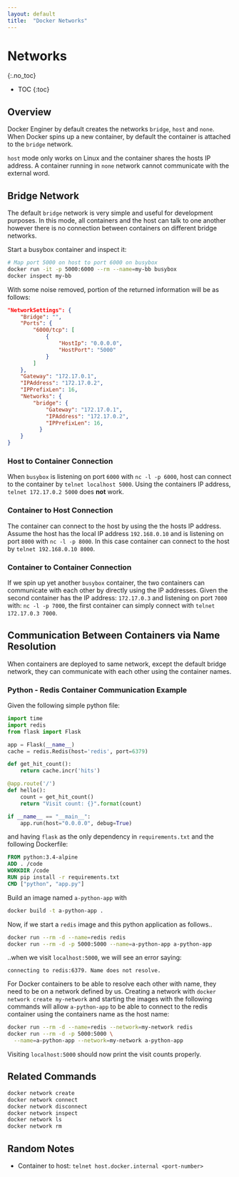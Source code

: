 ```yaml
---
layout: default
title:  "Docker Networks"
---
```


# Networks
{:.no_toc}

* TOC
{:toc}

## Overview
Docker Enginer by default creates the networks `bridge`, `host` and `none`. When Docker spins up a new container, by default the container is attached to the `bridge` network. 

`host` mode only works on Linux and the container shares the hosts IP address. A container running in `none` network cannot communicate with the external word. 

## Bridge Network
The default `bridge` network is very simple and useful for development purposes. In this mode, all containers and the host can talk to one another however there is no connection between containers on different bridge networks.

Start a busybox container and inspect it:

```bash
# Map port 5000 on host to port 6000 on busybox
docker run -it -p 5000:6000 --rm --name=my-bb busybox
docker inspect my-bb
```

With some noise removed, portion of the returned information will be as follows:

```json
"NetworkSettings": {
    "Bridge": "",
    "Ports": {
        "6000/tcp": [
            {
                "HostIp": "0.0.0.0",
                "HostPort": "5000"
            }
        ]
    },
    "Gateway": "172.17.0.1",
    "IPAddress": "172.17.0.2",
    "IPPrefixLen": 16,
    "Networks": {
        "bridge": {
            "Gateway": "172.17.0.1",
            "IPAddress": "172.17.0.2",
            "IPPrefixLen": 16,
          }
    }
}
```

### Host to Container Connection
When `busybox` is listening on port `6000` with `nc -l -p 6000`, host can connect to the container by `telnet localhost 5000`. Using the containers IP address, `telnet 172.17.0.2 5000` does __not__ work. 

### Container to Host Connection
The container can connect to the host by using the the hosts IP address. Assume the host has the local IP address `192.168.0.10` and is listening on port `8000` with `nc -l -p 8000`. In this case container can connect to the host by `telnet 192.168.0.10 8000`. 

### Container to Container Connection
If we spin up yet another `busybox` container, the two containers can communicate with each other by directly using the IP addresses. Given the second container has the IP address: `172.17.0.3` and listening on port `7000` with: `nc -l -p 7000`, the first container can simply connect with `telnet 172.17.0.3 7000`.

## Communication Between Containers via Name Resolution
When containers are deployed to same network, except the default bridge network, they can communicate with each other using the container names. 

### Python - Redis Container Communication Example
Given the following simple python file:

```python
import time
import redis
from flask import Flask

app = Flask(__name__)
cache = redis.Redis(host='redis', port=6379)

def get_hit_count():
    return cache.incr('hits')

@app.route('/')
def hello():
    count = get_hit_count()
    return "Visit count: {}".format(count)

if __name__ == "__main__":
    app.run(host="0.0.0.0", debug=True)
```

and having `flask` as the only dependency in `requirements.txt` and the following Dockerfile:

```dockerfile
FROM python:3.4-alpine
ADD . /code
WORKDIR /code
RUN pip install -r requirements.txt
CMD ["python", "app.py"]
```

Build an image named `a-python-app` with 

```bash
docker build -t a-python-app .
```

Now, if we start a `redis` image and this python application as follows..

```bash
docker run --rm -d --name=redis redis
docker run --rm -d -p 5000:5000 --name=a-python-app a-python-app
```

..when we visit `localhost:5000`, we will see an error saying:

```plaintext
connecting to redis:6379. Name does not resolve.
```

For Docker containers to be able to resolve each other with name, they need to be on a network defined by us. Creating a network with `docker network create my-network` and starting the images with the following commands will allow `a-python-app` to be able to connect to the redis container using the containers name as the host name:

```bash
docker run --rm -d --name=redis --network=my-network redis
docker run --rm -d -p 5000:5000 \
  --name=a-python-app --network=my-network a-python-app
```

Visiting `localhost:5000` should now print the visit counts properly.

## Related Commands

```bash
docker network create
docker network connect
docker network disconnect
docker network inspect
docker network ls
docker network rm
```

## Random Notes
- Container to host: `telnet host.docker.internal <port-number>`